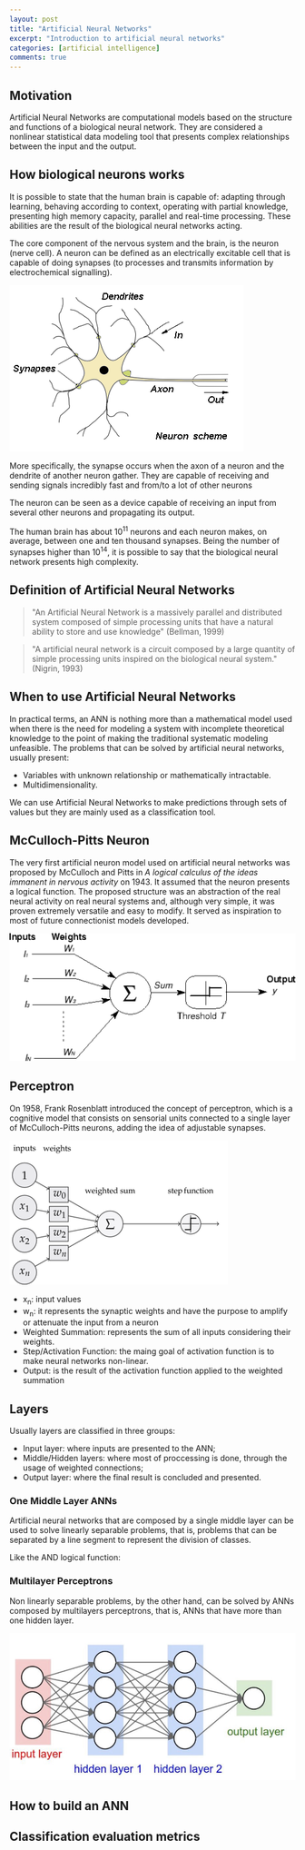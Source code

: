 ```yaml
---
layout: post
title: "Artificial Neural Networks"
excerpt: "Introduction to artificial neural networks"
categories: [artificial intelligence]
comments: true
---
```


## Motivation

Artificial Neural Networks are computational models based on the structure and functions of a  biological neural network. They are considered a nonlinear statistical data modeling tool that presents complex relationships between the input and the output.

## How biological neurons works

It is possible to state that the human brain is capable of: adapting through learning, behaving according to context, operating with partial knowledge, presenting high memory capacity, parallel and real-time processing. These abilities are the result of the biological neural networks acting.

The core component of the nervous system and the brain, is the neuron (nerve cell). A neuron can be defined as an electrically excitable cell that is capable of doing synapses (to processes and transmits information by electrochemical signalling).

![Simple biological neuron](/img/posts_img/simple-biological-neuron-scheme.pbm)

More specifically, the synapse occurs when the axon of a neuron and the dendrite of another neuron gather. They are capable of receiving and sending signals incredibly fast and from/to a lot of other neurons

The neuron can be seen as a device capable of receiving an input from several other neurons and propagating its output.

The human brain has about 10<sup>11</sup> neurons and each neuron makes, on average, between one and ten thousand synapses. Being the number of synapses higher than 10<sup>14</sup>, it is possible to say that the biological neural network presents high complexity.

## Definition of Artificial Neural Networks

> "An Artificial Neural Network is a massively parallel and distributed system composed of simple processing units that have a natural ability to store and use knowledge" (Bellman, 1999)

> "A artificial neural network is a circuit composed by a large quantity of simple processing units inspired on the biological neural system." (Nigrin, 1993)

## When to use Artificial Neural Networks

In practical terms, an ANN is nothing more than a mathematical model used when there is the need for modeling a system with incomplete theoretical knowledge to the point of making the traditional systematic modeling unfeasible. The problems that can be solved by artificial neural networks, usually present:

- Variables with unknown relationship or mathematically intractable.
- Multidimensionality.

We can use Artificial Neural Networks to make predictions through sets of values but they are mainly used as a classification tool.

## McCulloch-Pitts Neuron

The very first artificial neuron model used on artificial neural networks was proposed by McCulloch and Pitts in _A logical calculus of the ideas immanent in nervous activity_ on 1943. It assumed that the neuron presents a logical function. The proposed structure was an abstraction of the real neural activity on real neural systems and, although very simple, it was proven extremely versatile and easy to modify. It served as inspiration to most of future connectionist models developed.

![McCulloch-Pitts Neuron](/img/posts_img/mcculloch-pitts-model.gif)

## Perceptron

On 1958, Frank Rosenblatt introduced the concept of perceptron, which is a cognitive model that consists on sensorial units connected to a single layer of McCulloch-Pitts neurons, adding the idea of adjustable synapses.

![Rosenblatt's Perceptron](/img/posts_img/perceptron.png)

- x<sub>n</sub>: input values
- w<sub>n</sub>: it represents the synaptic weights and have the purpose to amplify or attenuate the input from a neuron
- Weighted Summation: represents the sum of all inputs considering their weights.
- Step/Activation Function: the maing goal of activation function is to make neural networks non-linear.
- Output: is the result of the activation function applied to the weighted summation

## Layers

Usually layers are classified in three groups:

- Input layer: where inputs are presented to the ANN;
- Middle/Hidden layers: where most of proccessing is done, through the usage of weighted connections;
- Output layer: where the final result is concluded and presented.

### One Middle Layer ANNs

Artificial neural networks that are composed by a single middle layer can be used to solve linearly separable problems, that is, problems that can be separated by a line segment to represent the division of classes.

Like the AND logical function:



### Multilayer Perceptrons

Non linearly separable problems, by the other hand, can be solved by ANNs composed by multilayers perceptrons, that is, ANNs that have more than one hidden layer.

![Rosenblatt's Perceptron](/img/posts_img/multilayer_perceptron.jpeg)

## How to build an ANN

## Classification evaluation metrics
